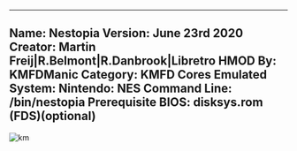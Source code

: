 -----------------------
Name: Nestopia
Version: June 23rd 2020
Creator: Martin Freij|R.Belmont|R.Danbrook|Libretro
HMOD By: KMFDManic
Category: KMFD Cores
Emulated System: Nintendo: NES
Command Line: /bin/nestopia
Prerequisite BIOS: disksys.rom (FDS)(optional)
-----------------------
![km](https://i.imgur.com/Tg3eTd2.png)
